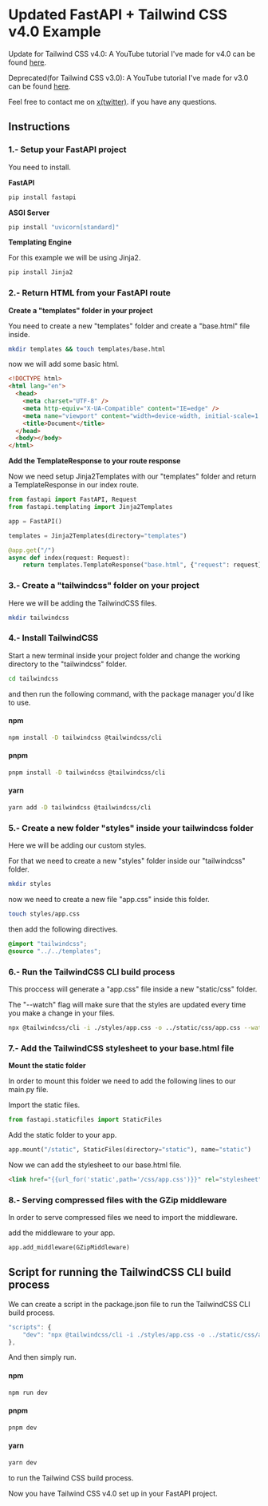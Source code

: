 # Updated FastAPI + Tailwind CSS v4.0 Example

Update for Tailwind CSS v4.0: A YouTube tutorial I've made for v4.0 can be found [here](https://youtu.be/T9c-S50t7Us).

Deprecated(for Tailwind CSS v3.0): A YouTube tutorial I've made for v3.0 can be found [here](https://youtu.be/yrEKYkIK-Fw).

Feel free to contact me on [x(twitter)](https://twitter.com/vicsejas). if you have any questions.

## Instructions

### 1.- Setup your FastAPI project

You need to install.

**FastAPI**

```sh
pip install fastapi
```

**ASGI Server**

```sh
pip install "uvicorn[standard]"
```

**Templating Engine**

For this example we will be using Jinja2.

```sh
pip install Jinja2
```

### 2.- Return HTML from your FastAPI route

**Create a "templates" folder in your project**

You need to create a new "templates" folder and create a "base.html" file inside.

```sh
mkdir templates && touch templates/base.html
```

now we will add some basic html.

```html
<!DOCTYPE html>
<html lang="en">
  <head>
    <meta charset="UTF-8" />
    <meta http-equiv="X-UA-Compatible" content="IE=edge" />
    <meta name="viewport" content="width=device-width, initial-scale=1.0" />
    <title>Document</title>
  </head>
  <body></body>
</html>
```

**Add the TemplateResponse to your route response**

Now we need setup Jinja2Templates with our "templates" folder and return a TemplateResponse in our index route.

```python
from fastapi import FastAPI, Request
from fastapi.templating import Jinja2Templates

app = FastAPI()

templates = Jinja2Templates(directory="templates")

@app.get("/")
async def index(request: Request):
    return templates.TemplateResponse("base.html", {"request": request})
```

### 3.- Create a "tailwindcss" folder on your project

Here we will be adding the TailwindCSS files.

```sh
mkdir tailwindcss
```

### 4.- Install TailwindCSS

Start a new terminal inside your project folder and change the working directory to the "tailwindcss" folder.

```sh
cd tailwindcss
```

and then run the following command, with the package manager you'd like to use.

#### npm

```sh
npm install -D tailwindcss @tailwindcss/cli 
```

#### pnpm

```sh
pnpm install -D tailwindcss @tailwindcss/cli 
```

#### yarn

```sh
yarn add -D tailwindcss @tailwindcss/cli
```

### 5.- Create a new folder "styles" inside your tailwindcss folder

Here we will be adding our custom styles.

For that we need to create a new "styles" folder inside our "tailwindcss" folder.

```sh
mkdir styles
```

now we need to create a new file "app.css" inside this folder.

```sh
touch styles/app.css
```

then add the following directives.

```css
@import "tailwindcss";
@source "../../templates";
```

### 6.- Run the TailwindCSS CLI build process

This proccess will generate a "app.css" file inside a new "static/css" folder.

The "--watch" flag will make sure that the styles are updated every time you make a change in your files.

```sh
npx @tailwindcss/cli -i ./styles/app.css -o ../static/css/app.css --watch
```

### 7.- Add the TailwindCSS stylesheet to your base.html file

**Mount the static folder**

In order to mount this folder we need to add the following lines to our main.py file.

Import the static files.

```python
from fastapi.staticfiles import StaticFiles
```

Add the static folder to your app.

```python
app.mount("/static", StaticFiles(directory="static"), name="static")
```

Now we can add the stylesheet to our base.html file.

```html
<link href="{{url_for('static',path='/css/app.css')}}" rel="stylesheet" />
```

### 8.- Serving compressed files with the GZip middleware

In order to serve compressed files we need to import the middleware.

add the middleware to your app.

```python
app.add_middleware(GZipMiddleware)
```

## Script for running the TailwindCSS CLI build process

We can create a script in the package.json file to run the TailwindCSS CLI build process.

```js
"scripts": {
    "dev": "npx @tailwindcss/cli -i ./styles/app.css -o ../static/css/app.css --watch"
},
```

And then simply run.

#### npm

```sh
npm run dev
```

#### pnpm

```sh
pnpm dev
```

#### yarn

```sh
yarn dev
```

to run the Tailwind CSS build process.

Now you have Tailwind CSS v4.0 set up in your FastAPI project.
